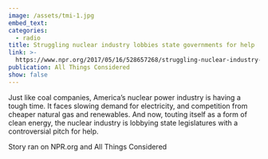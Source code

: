 ```yaml
---
image: /assets/tmi-1.jpg
embed_text:
categories:
  - radio
title: Struggling nuclear industry lobbies state governments for help
link: >-
  https://www.npr.org/2017/05/16/528657268/struggling-nuclear-industry-lobbies-state-governments-for-help
publication: All Things Considered
show: false
---
```


Just like coal companies, America’s nuclear power industry is having a tough time. It faces slowing demand for electricity, and competition from cheaper natural gas and renewables. And now, touting itself as a form of clean energy, the nuclear industry is lobbying state legislatures with a controversial pitch for help.

Story ran on NPR.org and All Things Considered